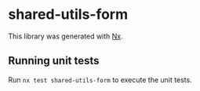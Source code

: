 # shared-utils-form

This library was generated with [Nx](https://nx.dev).

## Running unit tests

Run `nx test shared-utils-form` to execute the unit tests.
